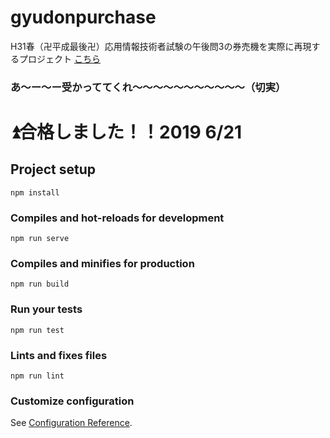 # gyudonpurchase
H31春（卍平成最後卍）応用情報技術者試験の午後問3の券売機を実際に再現するプロジェクト
[こちら](https://kzmaro.github.io/GyudonPurchase/)
### あ〜ー〜ー受かっててくれ〜〜〜〜〜〜〜〜〜〜〜（切実）
# ⏫合格しました！！2019 6/21　

## Project setup
```
npm install
```

### Compiles and hot-reloads for development
```
npm run serve
```

### Compiles and minifies for production
```
npm run build
```

### Run your tests
```
npm run test
```

### Lints and fixes files
```
npm run lint
```

### Customize configuration
See [Configuration Reference](https://cli.vuejs.org/config/).
